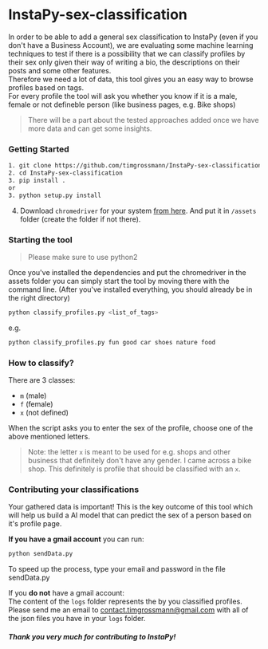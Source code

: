 # InstaPy-sex-classification

In order to be able to add a general sex classification to InstaPy (even if you don't have a Business Account), we are evaluating some machine learning techniques to test if there is a possibility that we can classify profiles by their sex only given their way of writing a bio, the descriptions on their posts and some other features.    
Therefore we need a lot of data, this tool gives you an easy way to browse profiles based on tags.   
For every profile the tool will ask you whether you know if it is a male, female or not defineble person (like business pages, e.g. Bike shops)

> There will be a part about the tested approaches added once we have more data and can get some insights.

### Getting Started
```bash
1. git clone https://github.com/timgrossmann/InstaPy-sex-classification.git
2. cd InstaPy-sex-classification
3. pip install .
or
3. python setup.py install
```
4. Download ```chromedriver``` for your system [from here](https://sites.google.com/a/chromium.org/chromedriver/downloads). And put it in ```/assets``` folder (create the folder if not there).

### Starting the tool
> Please make sure to use python2

Once you've installed the dependencies and put the chromedriver in the assets folder you can simply start the tool by moving there with the command line. (After you've installed everything, you should already be in the right directory)

```bash
python classify_profiles.py <list_of_tags>
```

e.g.
```bash
python classify_profiles.py fun good car shoes nature food
```

### How to classify?
There are 3 classes:
- `m` (male)
- `f` (female)
- `x` (not defined)

When the script asks you to enter the sex of the profile, choose one of the above mentioned letters.

> Note: the letter `x` is meant to be used for e.g. shops and other business that definitely don't have any gender.
I came across a bike shop. This definitely is profile that should be classified with an `x`.

### Contributing your classifications
Your gathered data is important! This is the key outcome of this tool which will help us build a AI model that can predict the sex of a person based on it's profile page.

**If you have a gmail account** you can run:
```bash
python sendData.py
```
To speed up the process, type your email and password in the file sendData.py

If you **do not** have a gmail account:  
The content of the `logs` folder represents the by you classified profiles.
Please send me an email to contact.timgrossmann@gmail.com with all of the json files you have in your `logs` folder.

##### Thank you very much for contributing to InstaPy!

